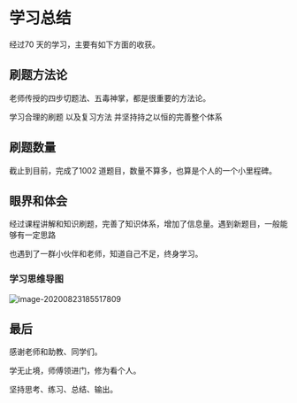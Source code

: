 # 学习总结

经过70 天的学习，主要有如下方面的收获。

## 刷题方法论

老师传授的四步切题法、五毒神掌，都是很重要的方法论。

学习合理的刷题 以及复习方法 并坚持持之以恒的完善整个体系

## 刷题数量

截止到目前，完成了1002 道题目，数量不算多，也算是个人的一个小里程碑。

## 眼界和体会

经过课程讲解和知识刷题，完善了知识体系，增加了信息量。遇到新题目，一般能够有一定思路

也遇到了一群小伙伴和老师，知道自己不足，终身学习。



### 学习思维导图

![image-20200823185517809](C:\Users\admin\AppData\Roaming\Typora\typora-user-images\image-20200823185517809.png)





## 最后

感谢老师和助教、同学们。

学无止境，师傅领进门，修为看个人。

坚持思考、练习、总结、输出。